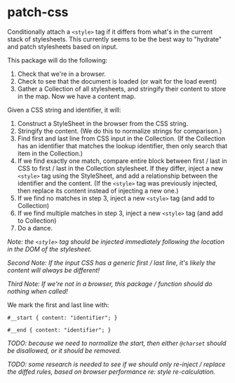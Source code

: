 # patch-css

Conditionally attach a `<style>` tag if it differs from what's in the current stack of stylesheets. This currently seems to be the best way to "hydrate" and patch stylesheets based on input.

This package will do the following:

1. Check that we're in a browser.
2. Check to see that the document is loaded (or wait for the load event)
3. Gather a Collection of all stylesheets, and stringify their content to store in the map. Now we have a content map.

Given a CSS string and identifier, it will:

1. Construct a StyleSheet in the browser from the CSS string.
2. Stringify the content. (We do this to normalize strings for comparison.)
3. Find first and last line from CSS input in the Collection. (If the Collection has an identifier that matches the lookup identifier, then only search that item in the Collection.)
4. If we find exactly one match, compare entire block between first / last in CSS to first / last in the Collection stylesheet. If they differ, inject a new `<style>` tag using the StyleSheet, and add a relationship between the identifier and the content. (If the `<style>` tag was previously injected, then replace its content instead of injecting a new one.)
5. If we find no matches in step 3, inject a new `<style>` tag (and add to Collection)
6. If we find multiple matches in step 3, inject a new `<style>` tag (and add to Collection)
7. Do a dance.

_Note: the `<style>` tag should be injected immediately following the location in the DOM of the stylesheet._

_Second Note: If the input CSS has a generic first / last line, it's likely the content will always be different!_

_Third Note: If we're not in a browser, this package / function should do nothing when called!_

We mark the first and last line with:
```less
#__start { content: "identifier"; }
```
```less
#__end { content: "identifier"; }
```

_TODO: because we need to normalize the start, then either `@charset` should be disallowed, or it should be removed._

_TODO: some research is needed to see if we should only re-inject / replace the diffed rules, based on browser performance re: style re-calculation._